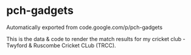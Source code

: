 # pch-gadgets
Automatically exported from code.google.com/p/pch-gadgets

This is the data & code to render the match results for my cricket club - Twyford & Ruscombe Cricket CLub (TRCC).
